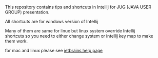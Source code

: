 This repository contains tips and shortcuts in Intellij for JUG (JAVA USER GROUP) presentation.

All shortcuts are for windows version of Intellij

Many of them are same for linux but linux system override Intellij  
shortcuts so you need to either change system or intellij key map to make them work.

for mac and linux please see [jetbrains help page](https://www.jetbrains.com/help/idea/2017.1/keyboard-shortcuts-you-cannot-miss.html)
